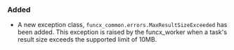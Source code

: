 ### Added

- A new exception class, `funcx_common.errors.MaxResultSizeExceeded` has been added.
  This exception is raised by the funcx_worker when a task's result size exceeds the
  supported limit of 10MB.


